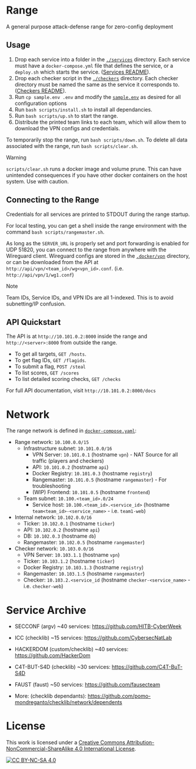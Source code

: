 # Range

A general purpose attack-defense range for zero-config deployment

## Usage

1. Drop each service into a folder in the [`./services`](services) directory.  Each service must have a `docker-compose.yml` file that defines the service, or a `deploy.sh` which starts the service. ([Services README](./services)).
3. Drop each checker script in the [`./checkers`](checkers) directory.  Each checker directory must be named the same as the service it corresponds to. ([Checkers README](./checkers)).
4. Run `cp sample.env .env` and modify the [`sample.env`](.env) as desired for all configuration options
5. Run `bash scripts/install.sh` to install all dependancies.
6. Run `bash scripts/up.sh` to start the range.
7. Distribute the printed team links to each team, which will allow them to download the VPN configs and credentials.

To temporarily stop the range, run `bash scripts/down.sh`.
To delete all data associated with the range, run `bash scripts/clear.sh`.

> [!WARNING] 
> `scripts/clear.sh` runs a docker image and volume prune.  This can have unintended consequences if you have other docker containers on the host system.  Use with caution.

## Connecting to the Range
Credentials for all services are printed to STDOUT during the range startup.

For local testing, you can get a shell inside the range environment with the command `bash scripts/rangemaster.sh`.

As long as the `SERVER_URL` is properly set and port forwarding is enabled for UDP 51820, you can connect to the range from anywhere with the Wireguard client.
Wireguard configs are stored in the [`.docker/vpn`](..docker/vpn) directory, or can be downloaded from the API at `http://api/vpn/<team_id>/wg<vpn_id>.conf`. (i.e. `http://api/vpn/1/wg1.conf`)

> [!NOTE]
> Team IDs, Service IDs, and VPN IDs are all 1-indexed.  This is to avoid subnetting/IP confusion.

## API Quickstart
The API is at `http://10.101.0.2:8000` inside the range and `http://<server>:8000` from outside the range.

- To get all targets, `GET /hosts`.
- To get flag IDs, `GET /flagids`.
- To submit a flag, `POST /steal`
- To list scores, `GET /scores`
- To list detailed scoring checks, `GET /checks`

For full API documentation, visit `http://10.101.0.2:8000/docs`


# Network

The range network is defined in [`docker-compose.yaml`](docker-compose.yaml):
- Range network: `10.100.0.0/15`
  - Infrastructure subnet: `10.101.0.0/16`
    - VPN Server: `10.101.0.1` (hostname `vpn`) - NAT Source for all traffic (players and checkers)
    - API: `10.101.0.2` (hostname `api`)
    - Docker Registry: `10.101.0.3` (hostname `registry`)
    - Rangemaster: `10.101.0.5` (hostname `rangemaster`) - For troubleshooting
    - (WIP) Frontend: `10.101.0.5` (hostname `frontend`)
  - Team subnet: `10.100.<team_id>.0/24`
    - Service host: `10.100.<team_id>.<service_id>` (hostname `team<team_id>-<service_name>` - i.e. `team1-web`)
- Internal network: `10.102.0.0/16`
  - Ticker: `10.102.0.1` (hostname `ticker`)
  - API: `10.102.0.2` (hostname `api`)
  - DB: `10.102.0.3` (hostname `db`)
  - Rangemaster: `10.102.0.5` (hostname `rangemaster`)
- Checker network: `10.103.0.0/16`
  - VPN Server: `10.103.1.1` (hostname `vpn`)
  - Ticker: `10.103.1.2` (hostname `ticker`)
  - Docker Registry: `10.103.1.3` (hostname `registry`)
  - Rangemaster: `10.103.1.5` (hostname `rangemaster`)
  - Checker: `10.103.2.<service_id` (hostname `checker-<service_name>` - i.e. `checker-web`)



# Service Archive
- SECCONF (argv) ~40 services: https://github.com/HITB-CyberWeek
- ICC (checklib) ~15 services: https://github.com/CybersecNatLab
- HACKERDOM (custom/checklib) ~40 services: https://github.com/HackerDom
- C4T-BUT-S4D (checklib) ~30 services: https://github.com/C4T-BuT-S4D
- FAUST (faust) ~50 services: https://github.com/fausecteam

- More: (checklib dependants): https://github.com/pomo-mondreganto/checklib/network/dependents



# License

This work is licensed under a
[Creative Commons Attribution-NonCommercial-ShareAlike 4.0 International License][cc-by-nc-sa].

[![CC BY-NC-SA 4.0][cc-by-nc-sa-image]][cc-by-nc-sa]

[cc-by-nc-sa]: http://creativecommons.org/licenses/by-nc-sa/4.0/
[cc-by-nc-sa-image]: https://licensebuttons.net/l/by-nc-sa/4.0/88x31.png
[cc-by-nc-sa-shield]: https://img.shields.io/badge/License-CC%20BY--NC--SA%204.0-lightgrey.svg

